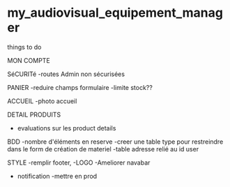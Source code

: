 # my_audiovisual_equipement_manager
things to do

MON COMPTE

SéCURITé
-routes Admin non sécurisées  

PANIER
-reduire champs formulaire
-limite stock??

ACCUEIL
-photo accueil

DETAIL PRODUITS
- evaluations sur les product details

BDD
-nombre d'éléments en reserve
-creer une table type pour restreindre dans le form de création de materiel
-table adresse relié au id user

STYLE
-remplir footer,
-LOGO
-Ameliorer navabar


- notification 
-mettre en prod


